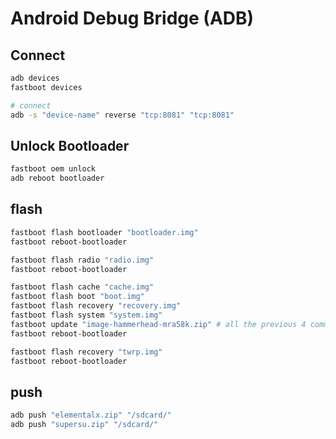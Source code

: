 # Android Debug Bridge (ADB)

## Connect

```sh
adb devices
fastboot devices

# connect
adb -s "device-name" reverse "tcp:8081" "tcp:8081"
```

## Unlock Bootloader

```sh
fastboot oem unlock
adb reboot bootloader
```

## flash

```sh
fastboot flash bootloader "bootloader.img"
fastboot reboot-bootloader

fastboot flash radio "radio.img"
fastboot reboot-bootloader

fastboot flash cache "cache.img"
fastboot flash boot "boot.img"
fastboot flash recovery "recovery.img"
fastboot flash system "system.img"
fastboot update "image-hammerhead-mra58k.zip" # all the previous 4 commands at once
fastboot reboot-bootloader

fastboot flash recovery "twrp.img"
fastboot reboot-bootloader
```

## push

```sh
adb push "elementalx.zip" "/sdcard/"
adb push "supersu.zip" "/sdcard/"
```

